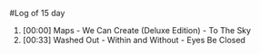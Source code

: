 #Log of 15 day

1. [00:00] Maps - We Can Create (Deluxe Edition) - To The Sky
1. [00:33] Washed Out - Within and Without - Eyes Be Closed
